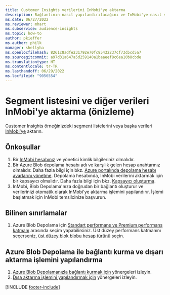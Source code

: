 ```yaml
---
title: Customer Insights verilerini InMobi'ye aktarma
description: Bağlantının nasıl yapılandırılacağını ve InMobi'ye nasıl veri aktarılacağını öğrenin.
ms.date: 06/27/2022
ms.reviewer: mhart
ms.subservice: audience-insights
ms.topic: how-to
author: pkieffer
ms.author: philk
manager: shellyha
ms.openlocfilehash: 8261c8adfe231792e70fc85432237cf73d5cd5a7
ms.sourcegitcommit: a97d31a647a5d259140a1baaeef8c6ea10b8cbde
ms.translationtype: HT
ms.contentlocale: tr-TR
ms.lasthandoff: 06/29/2022
ms.locfileid: "9056554"
---
```

# <a name="export-segment-list-and-other-data-to-inmobi-preview"></a>Segment listesini ve diğer verileri InMobi'ye aktarma (önizleme)

Customer Insights örneğinizdeki segment listelerini veya başka verileri [InMobi'ye](https://www.inmobi.com/) aktarın.

## <a name="prerequisites"></a>Önkoşullar

1. Bir [InMobi hesabınız](https://www.inmobi.com/) ve yönetici kimlik bilgileriniz olmalıdır.
1. Bir Azure Blob depolama hesabı adı ve karşılık gelen hesap anahtarınız olmalıdır. Daha fazla bilgi için bkz. [Azure portalında depolama hesabı ayarlarını yönetme](/azure/storage/common/storage-account-manage). Depolama hesabında, InMobi verilerini aktarmak için bir kapsayıcı olmalıdır. Daha fazla bilgi için bkz. [Kapsayıcı oluşturma](/azure/storage/blobs/storage-quickstart-blobs-portal#create-a-container).
1. InMobi, Blob Depolama'nıza doğrudan bir bağlantı oluşturur ve verilerinizi otomatik olarak InMobi'ye aktarma işlemini yapılandırır. İşlemi başlatmak için InMobi temsilcinize başvurun.

## <a name="known-limitations"></a>Bilinen sınırlamalar

1. Azure Blob Depolama için [Standart performans ve Premium performans katmanı](/azure/storage/blobs/storage-blob-performance-tiers) arasında seçim yapabilirsiniz. Üst düzey performans katmanını seçerseniz, [üst düzey blok blobu hesap türünü](/azure/storage/common/storage-account-overview#types-of-storage-accounts) seçin.

## <a name="set-up-the-connection-to-azure-blob-storage-and-configure-an-export"></a>Azure Blob Depolama ile bağlantı kurma ve dışarı aktarma işlemini yapılandırma

1. [Azure Blob Depolamanızla bağlantı kurmak için](export-azure-blob-storage.md) yönergeleri izleyin.
2. [Dışa aktarma işlemini yapılandırmak için](export-azure-blob-storage.md#configure-an-export) yönergeleri izleyin.

[!INCLUDE [footer-include](includes/footer-banner.md)]
